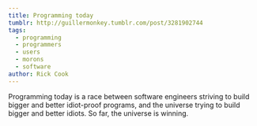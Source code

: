 ```yaml
---
title: Programming today
tumblr: http://guillermonkey.tumblr.com/post/3281902744
tags:
  - programming
  - programmers
  - users
  - morons
  - software
author: Rick Cook
---
```


Programming today is a race between software engineers striving to build bigger and better idiot-proof programs, and the universe trying to build bigger and better idiots. So far, the universe is winning.
